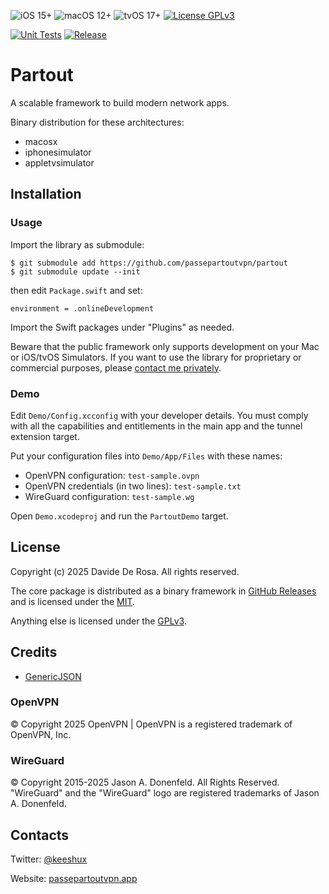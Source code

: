 ![iOS 15+](https://img.shields.io/badge/ios-15+-green.svg)
![macOS 12+](https://img.shields.io/badge/macos-12+-green.svg)
![tvOS 17+](https://img.shields.io/badge/tvos-17+-green.svg)
[![License GPLv3](https://img.shields.io/badge/license-GPLv3-lightgray.svg)](LICENSE)

[![Unit Tests](https://github.com/passepartoutvpn/partout/actions/workflows/test.yml/badge.svg)](https://github.com/passepartoutvpn/partout/actions/workflows/test.yml)
[![Release](https://github.com/passepartoutvpn/partout/actions/workflows/release.yml/badge.svg)](https://github.com/passepartoutvpn/partout/actions/workflows/release.yml)

# Partout

A scalable framework to build modern network apps.

Binary distribution for these architectures:

- macosx
- iphonesimulator
- appletvsimulator

## Installation

### Usage

Import the library as submodule:

```
$ git submodule add https://github.com/passepartoutvpn/partout
$ git submodule update --init
```

then edit `Package.swift` and set:

```
environment = .onlineDevelopment
```

Import the Swift packages under "Plugins" as needed.

Beware that the public framework only supports development on your Mac or iOS/tvOS Simulators. If you want to use the library for proprietary or commercial purposes, please [contact me privately][license-contact].

### Demo

Edit `Demo/Config.xcconfig` with your developer details. You must comply with all the capabilities and entitlements in the main app and the tunnel extension target.

Put your configuration files into `Demo/App/Files` with these names:

- OpenVPN configuration: `test-sample.ovpn`
- OpenVPN credentials (in two lines): `test-sample.txt`
- WireGuard configuration: `test-sample.wg`

Open `Demo.xcodeproj` and run the `PartoutDemo` target.

## License

Copyright (c) 2025 Davide De Rosa. All rights reserved.

The core package is distributed as a binary framework in [GitHub Releases][github-releases] and is licensed under the [MIT][license-mit].

Anything else is licensed under the [GPLv3][license-gpl].

## Credits

- [GenericJSON][credits-genericjson]

### OpenVPN

© Copyright 2025 OpenVPN | OpenVPN is a registered trademark of OpenVPN, Inc.

### WireGuard

© Copyright 2015-2025 Jason A. Donenfeld. All Rights Reserved. "WireGuard" and the "WireGuard" logo are registered trademarks of Jason A. Donenfeld.

## Contacts

Twitter: [@keeshux][about-twitter]

Website: [passepartoutvpn.app][about-website]

[license-gpl]: LICENSE.gpl
[license-mit]: LICENSE.mit
[license-contact]: mailto:license@passepartoutvpn.app

[github-releases]: https://github.com/passepartoutvpn/partout/releases
[credits-genericjson]: https://github.com/iwill/generic-json-swift

[about-twitter]: https://twitter.com/keeshux
[about-website]: https://passepartoutvpn.app
